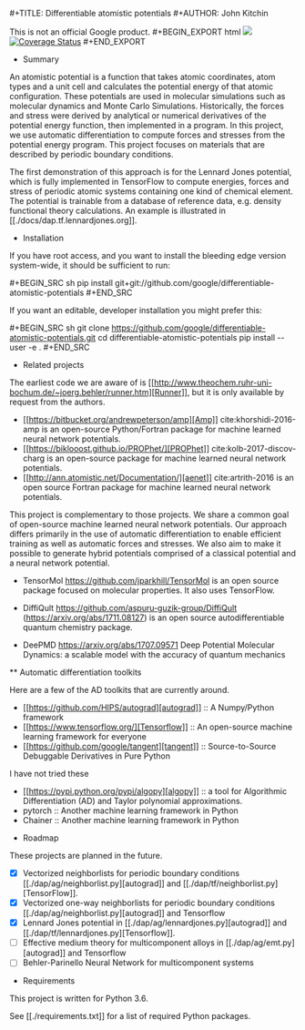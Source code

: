 #+TITLE: Differentiable atomistic potentials
#+AUTHOR: John Kitchin

This is not an official Google product.
#+BEGIN_EXPORT html
<a href='https://travis-ci.org/google/differentiable-atomistic-potentials'><img src='https://travis-ci.org/google/differentiable-atomistic-potentials.svg?branch=master'/></a>
<a href='https://coveralls.io/github/google/differentiable-atomistic-potentials?branch=master'><img src='https://coveralls.io/repos/github/google/differentiable-atomistic-potentials/badge.svg?branch=master' alt='Coverage Status' /></a>
#+END_EXPORT


* Summary

An atomistic potential is a function that takes atomic coordinates, atom types and a unit cell and calculates the potential energy of that atomic configuration. These potentials are used in molecular simulations such as molecular dynamics and Monte Carlo Simulations. Historically, the forces and stress were derived by analytical or numerical derivatives of the potential energy function, then implemented in a program. In this project, we use automatic differentiation to compute forces and stresses from the potential energy program. This project focuses on materials that are described by periodic boundary conditions.

The first demonstration of this approach is for the Lennard Jones potential, which is fully implemented in TensorFlow to compute energies, forces and stress of periodic atomic systems containing one kind of chemical element. The potential is trainable from a database of reference data, e.g. density functional theory calculations. An example is illustrated in [[./docs/dap.tf.lennardjones.org]].

* Installation

If you have root access, and you want to install the bleeding edge version system-wide, it should be sufficient to run:

#+BEGIN_SRC sh
pip install git+git://github.com/google/differentiable-atomistic-potentials
#+END_SRC

If you want an editable, developer installation you might prefer this:

#+BEGIN_SRC sh
git clone https://github.com/google/differentiable-atomistic-potentials.git
cd differentiable-atomistic-potentials
pip install --user -e .
#+END_SRC

* Related projects
  
The earliest code we are aware of is [[http://www.theochem.ruhr-uni-bochum.de/~joerg.behler/runner.htm][Runner]], but it is only available by request from the authors.

- [[https://bitbucket.org/andrewpeterson/amp][Amp]] cite:khorshidi-2016-amp is an open-source Python/Fortran package for machine learned neural network potentials.
- [[https://biklooost.github.io/PROPhet/][PROPhet]] cite:kolb-2017-discov-charg is an open-source package for machine learned neural network potentials.
- [[http://ann.atomistic.net/Documentation/][aenet]] cite:artrith-2016 is an open source Fortran package for machine learned neural network potentials.

This project is complementary to those projects. We share a common goal of open-source machine learned neural network potentials. Our approach differs primarily in the use of automatic differentiation to enable efficient training as well as automatic forces and stresses. We also aim to make it possible to generate hybrid potentials comprised of a classical potential and a neural network potential.

- TensorMol https://github.com/jparkhill/TensorMol is an open source package focused on molecular properties. It also uses TensorFlow.

- DiffiQult https://github.com/aspuru-guzik-group/DiffiQult  (https://arxiv.org/abs/1711.08127) is an open source autodifferentiable quantum chemistry package.

- DeePMD https://arxiv.org/abs/1707.09571 Deep Potential Molecular Dynamics: a scalable model with the accuracy of quantum mechanics
   
** Automatic differentiation toolkits

Here are a few of the AD toolkits that are currently around. 
   
- [[https://github.com/HIPS/autograd][autograd]] :: A Numpy/Python framework
- [[https://www.tensorflow.org/][Tensorflow]] :: An open-source machine learning framework for everyone
- [[https://github.com/google/tangent][tangent]] :: Source-to-Source Debuggable Derivatives in Pure Python

I have not tried these
- [[https://pypi.python.org/pypi/algopy][algopy]] ::  a tool for Algorithmic Differentiation (AD) and Taylor polynomial approximations.
- pytorch :: Another machine learning framework in Python
- Chainer :: Another machine learning framework in Python
	     
* Roadmap

These projects are planned in the future.
- [X] Vectorized neighborlists for periodic boundary conditions [[./dap/ag/neighborlist.py][autograd]] and [[./dap/tf/neighborlist.py][TensorFlow]].
- [X] Vectorized one-way neighborlists for periodic boundary conditions [[./dap/ag/neighborlist.py][autograd]] and Tensorflow
- [X] Lennard Jones potential in [[./dap/ag/lennardjones.py][autograd]] and [[./dap/tf/lennardjones.py][Tensorflow]].
- [ ] Effective medium theory for multicomponent alloys in [[./dap/ag/emt.py][autograd]] and Tensorflow
- [ ] Behler-Parinello Neural Network for multicomponent systems

* Requirements

This project is written for Python 3.6.

See [[./requirements.txt]] for a list of required Python packages.

